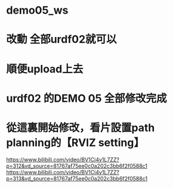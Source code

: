 # demo05_ws

# 改動 全部urdf02就可以
# 順便upload上去
# urdf02 的DEMO 05 全部修改完成


    
# 從這裏開始修改，看片設置path planning的【RVIZ setting】
https://www.bilibili.com/video/BV1Ci4y1L7ZZ?p=312&vd_source=81767af75ee0c0a202c3bb6f2f0588c1
https://www.bilibili.com/video/BV1Ci4y1L7ZZ?p=313&vd_source=81767af75ee0c0a202c3bb6f2f0588c1
